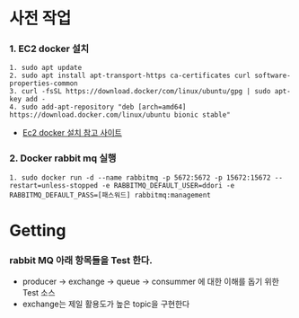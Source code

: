 # 사전 작업

### 1. EC2 docker 설치
    1. sudo apt update
    2. sudo apt install apt-transport-https ca-certificates curl software-properties-common
    3. curl -fsSL https://download.docker/com/linux/ubuntu/gpg | sudo apt-key add -
    4. sudo add-apt-repository "deb [arch=amd64] https://download.docker.com/linux/ubuntu bionic stable"

* [Ec2 docker 설치 참고 사이트](https://insight.infograb.net/docs/aws/installing-docker-on-aws-ec2/)

### 2. Docker rabbit mq 실행
    1. sudo docker run -d --name rabbitmq -p 5672:5672 -p 15672:15672 --restart=unless-stopped -e RABBITMQ_DEFAULT_USER=ddori -e RABBITMQ_DEFAULT_PASS=[패스워드] rabbitmq:management


# Getting

### rabbit MQ 아래 항목들을 Test 한다.
* producer -> exchange -> queue -> consummer 에 대한 이해를 돕기 위한 Test 소스
* exchange는 제일 활용도가 높은 topic을 구현한다
